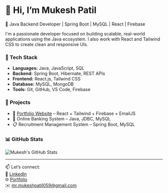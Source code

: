 # 👋 Hi, I’m Mukesh Patil

🎯 Java Backend Developer | Spring Boot | MySQL | React | Firebase

I'm a passionate developer focused on building scalable, real-world applications using the Java ecosystem. I also work with React and Tailwind CSS to create clean and responsive UIs.

### 🔧 Tech Stack
- **Languages:** Java, JavaScript, SQL
- **Backend:** Spring Boot, Hibernate, REST APIs
- **Frontend:** React.js, Tailwind CSS
- **Database:** MySQL, MongoDB
- **Tools:** Git, GitHub, VS Code, Firebase

### 🚀 Projects
- 💼 [Portfolio Website](https://mukesh-portfolio-ca0bf.web.app) – React + Tailwind + Firebase + EmailJS
- 🏦 Online Banking System – Java, JDBC, MySQL
- 📋 Recruitment Management System – Spring Boot, MySQL

### 📊 GitHub Stats
![Mukesh's GitHub Stats](https://github-readme-stats.vercel.app/api?username=mrpatil-1604&show_icons=true&theme=radical)

---

📫 Let’s connect:  
🔗 [LinkedIn](https://www.linkedin.com/in/mukeshr-patil1059/)  
🌐 [Portfolio](https://your-portfolio.web.app)  
✉️ mr.mukeshpatil059@gmail.com

